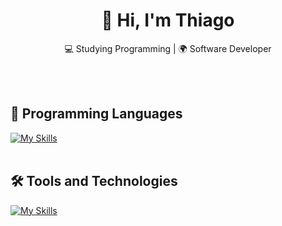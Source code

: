 <h1 align="center">👋 Hi, I'm Thiago</h1>

<p align="center">
  💻 Studying Programming | 🌍 Software Developer
</p><br><br>


## 🚀 Programming Languages
[![My Skills](https://skillicons.dev/icons?i=java,python,c,cpp,arduino)](https://skillicons.dev)<br><br>

## 🛠️ Tools and Technologies
[![My Skills](https://skillicons.dev/icons?i=arch,kali,vscode,git,github,gitlab,gcp,aws)](https://skillicons.dev)<br><br>
